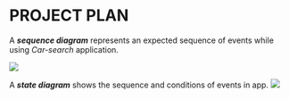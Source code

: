 # PROJECT PLAN

A ***sequence diagram*** represents an expected sequence of events while using *Car-search* application.

![](http://www.plantuml.com/plantuml/png/XT312i8m30RWUvyYxBuNy22JUHS4BzvY6Z2ifgND1hwzBI8wKBm40bz-VZ8KmsppBJWaYnbEXRDBc4r84gh1BYN00js8kI-CcQwTSo76v1g5Vjl41iOWD5LsnYcmIWUNsIogQ-Vz2nsPM1R-KBomsZEkYdSQ1fe36eENp6GI5L1ztOgX4g_mNaeAUFz5MVttgWV_lsfJgwejRQYZVkm1)

A ***state diagram*** shows the sequence and conditions of events in app.
![](http://www.plantuml.com/plantuml/png/jPJTQXin48Nlzoc6vAxG5p3193Ibb8QwbFIcFvYfF6khaKT2qgQKadUlHgjL7U4iWReN2xiwPyv8eu-z315z7FQcwxwy-0Olbu0M5d0xUAODM0PqRbGcwIDPHoAAqgNoI71svHoiyl8PO13Zxmu0eCYlq8CEuD3V5OTonL4zDrPXr9PXrVVPOcpVmxdJV5UjC2uku5e7P_0Ni8swrwKmMeY3PzcrAM6rhZJvG7wlOvLB7xLsv5Fg6trFWCROdyYAG3C4Yb7pDhGvjqsV6eHAfQ1MFXBryDJffoo6YuiVLlDo2UT6RtTnwuduqIZuO18R7MBUDV8cVNXITIOx0eN-Q5zfiCwlQ-Lgms8fWv6hRumB-1IIiCCmZajeoAYOWxiO0hNtK2OqdnWdzfhgfY95c8DW7XVwlgkdREXZ6nyHoCz3S2t65iCgB43I5RAaVyy7JWr0ztNpqZgvl_9_O5QsS39k9UnKx4hM3B-p7F9J86QfHOV_cSRvsESZoHEJybhqyZMnULp9-7--UdVp-ltRl_JAeqQTnR2whWQsaV9c4fHZN85G21ouC4Ztn4T0b0BYJGx9VHww3gtqaTzyujdOCFtTBvDns9i_)